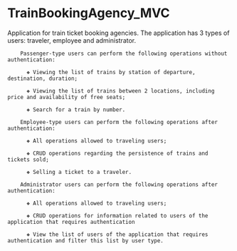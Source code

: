 # TrainBookingAgency_MVC

Application for train ticket booking agencies. The application has 3 types of users: traveler, employee and administrator.

        Passenger-type users can perform the following operations without authentication:
        
          ❖ Viewing the list of trains by station of departure, destination, duration;
        
          ❖ Viewing the list of trains between 2 locations, including price and availability of free seats;
        
          ❖ Search for a train by number.
        
        Employee-type users can perform the following operations after authentication:
        
          ❖ All operations allowed to traveling users;
        
          ❖ CRUD operations regarding the persistence of trains and tickets sold;
        
          ❖ Selling a ticket to a traveler.
        
        Administrator users can perform the following operations after authentication:
        
          ❖ All operations allowed to traveling users;
        
          ❖ CRUD operations for information related to users of the application that requires authentication
        
          ❖ View the list of users of the application that requires authentication and filter this list by user type. 
